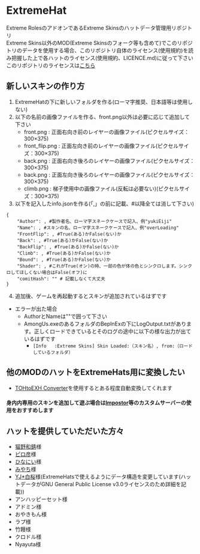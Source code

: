 # ExtremeHat
Extreme RolesのアドオンであるExtreme Skinsのハットデータ管理用リポジトリ<br>
Extreme Skins以外のMOD(Extreme Skinsのフォーク等も含めて)でこのリポジトリのデータを使用する場合、このリポジトリ自体のライセンス(使用規約)を読み把握した上で各ハットのライセンス(使用規約、LICENCE.md)に従って下さい<br>
このリポジトリのライセンスは[こちら](https://github.com/yukieiji/ExtremeHats/blob/main/LICENSE.md)

## 新しいスキンの作り方
1. ExtremeHatの下に新しいフォルダを作る(ローマ字推奨、日本語等は使用しない)
2. 以下の名前の画像ファイルを作る、front.png以外は必要に応じて追加して下さい
   - front.png : 正面右向き前のレイヤーの画像ファイル(ピクセルサイズ：300×375)
   - front_flip.png : 正面左向き前のレイヤーの画像ファイル(ピクセルサイズ：300×375)
   - back.png : 正面右向き後ろのレイヤーの画像ファイル(ピクセルサイズ：300×375)
   - back.png : 正面左向き後ろのレイヤーの画像ファイル(ピクセルサイズ：300×375)
   - climb.png : 梯子使用中の画像ファイル(反転は必要ない)(ピクセルサイズ：300×375)
3. 以下を記入したinfo.jsonを作る(「,」の前に記載、#以降全ては消して下さい)
```
{
    "Author": , #製作者名、ローマ字スネークケースで記入、例"yukiEiji"
    "Name": , #スキンの名、ローマ字スネークケースで記入、例"overLoading"
    "FrontFlip": , #True(ある)かFalse(ない)か
    "Back": , #True(ある)かFalse(ない)か
    "BackFlip": , #True(ある)かFalse(ない)か
    "Climb": , #True(ある)かFalse(ない)か
    "Bound": , #True(ある)かFalse(ない)か
    "Shader": , #これがTrue(オン)の時、一部の色が体の色とシンクロします。シンクロしてほしくない場合はFalse(オフ)に
    "comitHash": "" # 記載しなくて大丈夫
}
```
4. 追加後、ゲームを再起動するとスキンが追加されているはずです
- エラーが出た場合
  - AuthorとNameは""で囲って下さい
  - AmongUs.exeのあるフォルダのBepInExの下にLogOutput.txtがあります。正しくロードできているとそのログの途中に以下の様な出力が出ているはずです
    - ```[Info   :Extreme Skins] Skin Loaded:（スキン名）, from:（ロードしているフォルダ）```

## 他のMODのハットをExtremeHats用に変換したい
- [TOHtoEXH Converter](https://github.com/yukieiji/ExtremeHats/tree/main/converter)を使用するとある程度自動変換してくれます


#### 身内内専用のスキンを追加して遊ぶ場合は[Impostor](https://github.com/Impostor/Impostor)等のカスタムサーバーの使用をおすすめします

## ハットを提供していただいた方々
- [猫野和錆](https://twitter.com/neko_wasa)様
- [ピロ彦](https://twitter.com/pirohiko)様
- [ひなにい](https://twitter.com/__xxhina)様
- [みやち](https://twitter.com/mii_yachi)様
- [YJ\*白桜](https://twitter.com/_Sakura_White_)様(ExtremeHatsで使えるようにデータ構造を変更しています(ハットデータがGNU General Public License v3.0ライセンスのため詳細を記載))
- アンハッピーセット様
- アドミン様
- おやきもん様
- ラプ様
- 竹饅様
- クロドル様
- Nyayuta様
